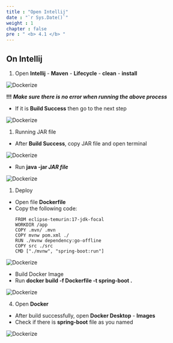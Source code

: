 ```yaml
---
title : "Open Intellij"
date : "`r Sys.Date()`"
weight : 1
chapter : false
pre : " <b> 4.1 </b> "
---
```


## On Intellij

1. Open **Intellij** - **Maven** - **Lifecycle** - **clean** - **install**

![Dockerize](/Dung_aws/Dung_aws_study/images/1/0001.png)

**!!!** ***Make sure there is no error when running the above process***

* If it is **Build Success** then go to the next step

![Dockerize](/Dung_aws/Dung_aws_study/images/1/0002.png)

1. Running JAR file

- After **Build Success**, copy JAR file and open terminal

![Dockerize](/Dung_aws/Dung_aws_study/images/1/0003.png)

- Run **java -jar *JAR file***

![Dockerize](/Dung_aws/Dung_aws_study/images/1/0004.png)


1. Deploy

- Open file **Dockerfile**
- Copy the following code:
   ```
   FROM eclipse-temurin:17-jdk-focal
   WORKDIR /app
   COPY .mvn/ .mvn
   COPY mvnw pom.xml ./
   RUN ./mvnw dependency:go-offline
   COPY src ./src
   CMD ["./mvnw", "spring-boot:run"]

   ```

![Dockerize](/Dung_aws_study/images/1/0005.png)

- Build Docker Image
- Run **docker build -f Dockerfile -t spring-boot .**

![Dockerize](/Dung_aws_study/images/1/0006.png)

4. Open **Docker**
- After build successfully, open **Docker Desktop** - **Images**
- Check if there is **spring-boot** file as you named

![Dockerize](/Dung_aws_study/images/1/0007.png)
